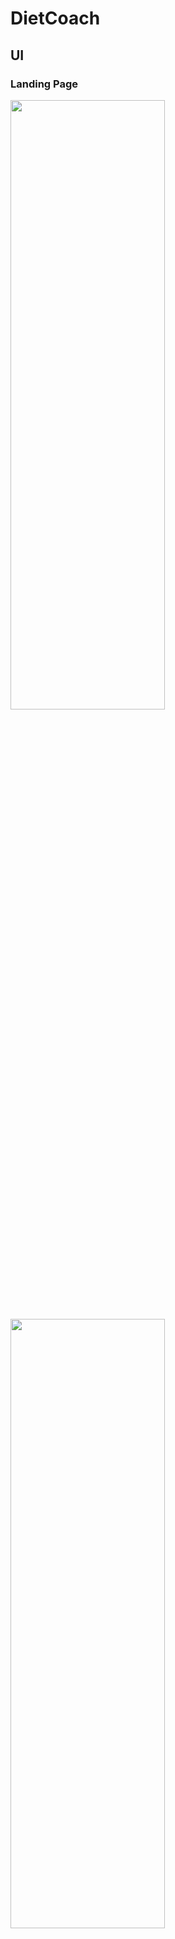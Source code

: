 # DietCoach
## UI
### Landing Page
<img src="https://user-images.githubusercontent.com/40056158/171330602-0432be07-cf10-434d-8572-4a131c18defc.png" width=70% height=50%>
<img src="https://user-images.githubusercontent.com/40056158/171330929-d520d8e5-62fb-43eb-8bec-466b97e1606c.png" width=70% height=50%>

### Login
<img src="https://user-images.githubusercontent.com/40056158/171330948-970d58c5-2f98-4ad7-b578-c32ae9cacb22.png" width=70% height=50%>
<img src="https://user-images.githubusercontent.com/40056158/171330974-9baf0ee7-a760-4c23-b802-1d41811acfcc.png" width=70% height=50%>

### Register
<img src="https://user-images.githubusercontent.com/40056158/171331289-e8136b87-205f-4c71-a025-5ef6a2def65c.png" width=70% height=50%>
<img src="https://user-images.githubusercontent.com/40056158/171331308-3b77dbc6-9f10-4491-be7e-0a3294c98983.png" width=70% height=50%>
<img src="https://user-images.githubusercontent.com/40056158/171331321-c2ede3ae-a97f-4cc6-962b-1267d14cb8e0.png" width=70% height=50%>
<img src="https://user-images.githubusercontent.com/40056158/171331366-5996215c-d974-4af4-a53b-e834807ae400.png" width=70% height=50%>

### User Dashboard
<img src="https://user-images.githubusercontent.com/40056158/171809851-e0dbb02c-d0af-4878-9796-812aec86fc83.png" width=70% height=50%>

### Admin Dashboard
<img src="https://user-images.githubusercontent.com/40056158/171810162-7262c6dc-9e72-4658-9694-849da054c19e.png" width=70% height=50%>

